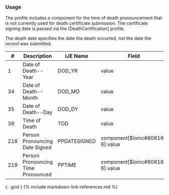 ### Usage
The profile includes a component for the time of death pronouncement that is not currently used for death certificate submission.
The certificate signing date is passed via the [DeathCertification] profile.

The death date specifies the date the death occurred, not the date the record was submitted.

| **#** |  **Description**   |  **IJE Name**   |  **Field**  |  **Type**  | **Value Set**  |
| ---------| ------------- | ------------ | -------------- | -------- | -------- |
| 1 | Date of Death--Year | DOD_YR| value | dateTime | Required for processing | 
| 34 | Date of Death--Month | DOD_MO| value | dateTime | See [PartialDatesAndTimes] | 
| 35 | Date of Death--Day | DOD_DY| value | dateTime | See [PartialDatesAndTimes] | 
| 36 | Time of Death | TOD| value | dateTime | See [PartialDatesAndTimes] | 
| 218 | Person Pronouncing Date Signed | PPDATESIGNED| component[$loinc#80616-6].value | dateTime |  | 
| 219 | Person Pronouncing Time Pronounced | PPTIME| component[$loinc#80616-6].value | dateTime |  | 
{: .grid }
{% include markdown-link-references.md %}
